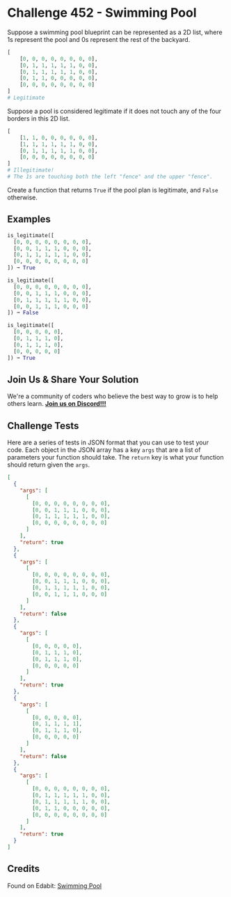 # Challenge 452 - Swimming Pool

Suppose a swimming pool blueprint can be represented as a 2D list, where 1s represent the pool and 0s represent the rest of the backyard.
```python
[
    [0, 0, 0, 0, 0, 0, 0, 0],
    [0, 1, 1, 1, 1, 1, 0, 0],
    [0, 1, 1, 1, 1, 1, 0, 0],
    [0, 1, 1, 0, 0, 0, 0, 0],
    [0, 0, 0, 0, 0, 0, 0, 0]
]
# Legitimate
```
Suppose a pool is considered legitimate if it does not touch any of the four borders in this 2D list.
```python
[
    [1, 1, 0, 0, 0, 0, 0, 0],
    [1, 1, 1, 1, 1, 1, 0, 0],
    [0, 1, 1, 1, 1, 1, 0, 0],
    [0, 0, 0, 0, 0, 0, 0, 0]
]
# Illegitimate! 
# The 1s are touching both the left "fence" and the upper "fence".
```
Create a function that returns `True` if the pool plan is legitimate, and `False` otherwise.

## Examples
```python
is_legitimate([
  [0, 0, 0, 0, 0, 0, 0, 0],
  [0, 0, 1, 1, 1, 0, 0, 0],
  [0, 1, 1, 1, 1, 1, 0, 0],
  [0, 0, 0, 0, 0, 0, 0, 0]
]) ➞ True

is_legitimate([
  [0, 0, 0, 0, 0, 0, 0, 0],
  [0, 0, 1, 1, 1, 0, 0, 0],
  [0, 1, 1, 1, 1, 1, 0, 0],
  [0, 0, 1, 1, 1, 0, 0, 0]
]) ➞ False

is_legitimate([
  [0, 0, 0, 0, 0],
  [0, 1, 1, 1, 0],
  [0, 1, 1, 1, 0],
  [0, 0, 0, 0, 0]
]) ➞ True
```
## Join Us & Share Your Solution

We're a community of coders who believe the best way to grow is to help others learn. **[Join us on Discord!!!](https://discord.gg/sfHykntuGy)**

## Challenge Tests

Here are a series of tests in JSON format that you can use to test your code. Each object in the JSON array has a key `args` that are a list of parameters your function should take. The `return` key is what your function should return given the `args`. 
```json
[
  {
    "args": [
      [
        [0, 0, 0, 0, 0, 0, 0, 0],
        [0, 0, 1, 1, 1, 0, 0, 0],
        [0, 1, 1, 1, 1, 1, 0, 0],
        [0, 0, 0, 0, 0, 0, 0, 0]
      ]
    ],
    "return": true
  },
  {
    "args": [
      [
        [0, 0, 0, 0, 0, 0, 0, 0],
        [0, 0, 1, 1, 1, 0, 0, 0],
        [0, 1, 1, 1, 1, 1, 0, 0],
        [0, 0, 1, 1, 1, 0, 0, 0]
      ]
    ],
    "return": false
  },
  {
    "args": [
      [
        [0, 0, 0, 0, 0],
        [0, 1, 1, 1, 0],
        [0, 1, 1, 1, 0],
        [0, 0, 0, 0, 0]
      ]
    ],
    "return": true
  },
  {
    "args": [
      [
        [0, 0, 0, 0, 0],
        [0, 1, 1, 1, 1],
        [0, 1, 1, 1, 0],
        [0, 0, 0, 0, 0]
      ]
    ],
    "return": false
  },
  {
    "args": [
      [
        [0, 0, 0, 0, 0, 0, 0, 0],
        [0, 1, 1, 1, 1, 1, 0, 0],
        [0, 1, 1, 1, 1, 1, 0, 0],
        [0, 1, 1, 0, 0, 0, 0, 0],
        [0, 0, 0, 0, 0, 0, 0, 0]
      ]
    ],
    "return": true
  }
]
```
## Credits

Found on Edabit: [Swimming Pool](https://edabit.com/challenge/iHfq7KA8MBuZqBGgo)
